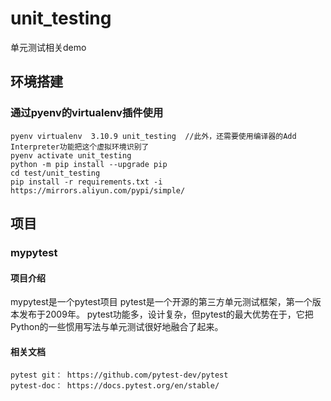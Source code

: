 # unit_testing

单元测试相关demo

## 环境搭建

### 通过pyenv的virtualenv插件使用

    pyenv virtualenv  3.10.9 unit_testing  //此外，还需要使用编译器的Add Interpreter功能把这个虚拟环境识别了
    pyenv activate unit_testing
    python -m pip install --upgrade pip
    cd test/unit_testing
    pip install -r requirements.txt -i https://mirrors.aliyun.com/pypi/simple/


## 项目

### mypytest

#### 项目介绍

mypytest是一个pytest项目
pytest是一个开源的第三方单元测试框架，第一个版本发布于2009年。
pytest功能多，设计复杂，但pytest的最大优势在于，它把Python的一些惯用写法与单元测试很好地融合了起来。

#### 相关文档

    pytest git： https://github.com/pytest-dev/pytest
    pytest-doc： https://docs.pytest.org/en/stable/
